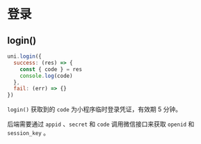 # 登录

## login()

```js
uni.login({
  success: (res) => {
    const { code } = res
    console.log(code)
  },
  fail: (err) => {}
})
```

`login()` 获取到的 `code` 为小程序临时登录凭证，有效期 5 分钟。

后端需要通过 `appid` 、`secret` 和 `code` 调用微信接口来获取 `openid` 和 `session_key` 。
